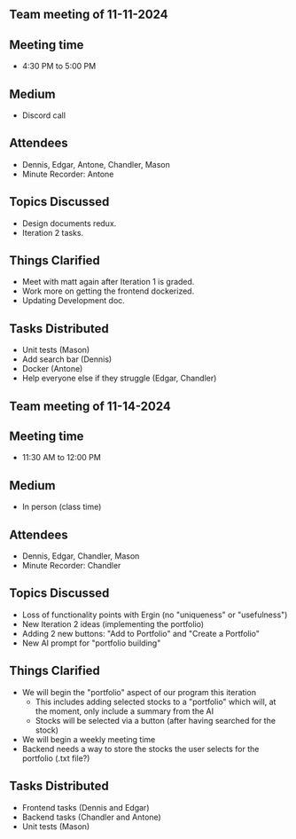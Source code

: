## Team meeting of 11-11-2024

## Meeting time
- 4:30 PM to 5:00 PM

## Medium
- Discord call

## Attendees
- Dennis, Edgar, Antone, Chandler, Mason
- Minute Recorder: Antone

## Topics Discussed
- Design documents redux.
- Iteration 2 tasks.

## Things Clarified
- Meet with matt again after Iteration 1 is graded.
- Work more on getting the frontend dockerized.
- Updating Development doc. 

## Tasks Distributed
- Unit tests (Mason)
- Add search bar (Dennis)
- Docker (Antone)
- Help everyone else if they struggle (Edgar, Chandler)



## Team meeting of 11-14-2024

## Meeting time
- 11:30 AM to 12:00 PM

## Medium
- In person (class time)

## Attendees
- Dennis, Edgar, Chandler, Mason
- Minute Recorder: Chandler

## Topics Discussed 
- Loss of functionality points with Ergin (no "uniqueness" or "usefulness")
- New Iteration 2 ideas (implementing the portfolio)
- Adding 2 new buttons: "Add to Portfolio" and "Create a Portfolio"
- New AI prompt for "portfolio building"

## Things Clarified
- We will begin the "portfolio" aspect of our program this iteration
  - This includes adding selected stocks to a "portfolio" which will, at the moment, only include a summary from the AI
  - Stocks will be selected via a button (after having searched for the stock)
- We will begin a weekly meeting time
- Backend needs a way to store the stocks the user selects for the portfolio (.txt file?)

## Tasks Distributed
- Frontend tasks (Dennis and Edgar)
- Backend tasks (Chandler and Antone)
- Unit tests (Mason)
